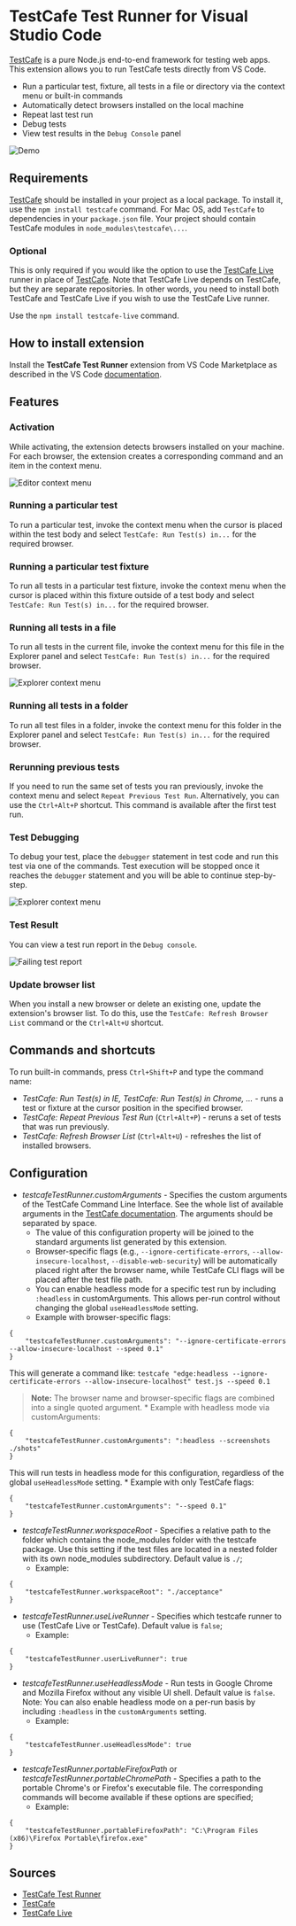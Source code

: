 # TestCafe Test Runner for Visual Studio Code

[TestCafe](https://testcafe.io/) is a pure Node.js end-to-end framework for testing web apps. This extension allows you to run TestCafe tests directly from VS Code.

* Run a particular test, fixture, all tests in a file or directory via the context menu or built-in commands
* Automatically detect browsers installed on the local machine
* Repeat last test run
* Debug tests
* View test results in the `Debug Console` panel

![Demo](./images/demo.gif)

## Requirements

[TestCafe](https://github.com/DevExpress/testcafe) should be installed in your project as a local package. To install it, use the `npm install testcafe` command.
For Mac OS, add `TestCafe` to dependencies in your `package.json` file. Your project should contain TestCafe modules in `node_modules\testcafe\...`.

### Optional
This is only required if you would like the option to use the [TestCafe Live](https://github.com/DevExpress/testcafe-live) runner in place of 
[TestCafe](https://github.com/DevExpress/testcafe). Note that TestCafe Live depends on TestCafe, but they are separate repositories. In other words, you need to install both TestCafe and TestCafe Live if you wish to use the TestCafe Live runner.

Use the `npm install testcafe-live` command.

## How to install extension

Install the **TestCafe Test Runner** extension from VS Code Marketplace as described in the VS Code [documentation](https://code.visualstudio.com/docs/editor/extension-marketplace).

## Features

### Activation

While activating, the extension detects browsers installed on your machine. For each browser, the extension creates a corresponding command and an item in the context menu.

![Editor context menu](./images/context-menu.png)

### Running a particular test

To run a particular test, invoke the context menu when the cursor is placed within the test body and select `TestCafe: Run Test(s) in...` for the required browser.

### Running a particular test fixture

To run all tests in a particular test fixture, invoke the context menu when the cursor is placed within this fixture outside of a test body and select `TestCafe: Run Test(s) in...` for the required browser.

### Running all tests in a file

To run all tests in the current file, invoke the context menu for this file in the Explorer panel and select `TestCafe: Run Test(s) in...` for the required browser.

![Explorer context menu](./images/explorer-menu.png)

### Running all tests in a folder

To run all test files in a folder, invoke the context menu for this folder in the Explorer panel and select `TestCafe: Run Test(s) in...` for the required browser.

### Rerunning previous tests

If you need to run the same set of tests you ran previously, invoke the context menu and select `Repeat Previous Test Run`. Alternatively, you can use the `Ctrl+Alt+P` shortcut.
This command is available after the first test run.

### Test Debugging

To debug your test, place the `debugger` statement in test code and run this test via one of the commands. Test execution will be stopped once it reaches the `debugger` statement and you will be able to continue step-by-step.

![Explorer context menu](./images/debugging.png)

### Test Result 

You can view a test run report in the `Debug console`.

![Failing test report](./images/test-report.png)


### Update browser list

When you install a new browser or delete an existing one, update the extension's browser list. To do this, use the `TestCafe: Refresh Browser List` command or the `Ctrl+Alt+U` shortcut.

## Commands and shortcuts

To run built-in commands, press `Ctrl+Shift+P` and type the command name:

* *TestCafe: Run Test(s) in IE, TestCafe: Run Test(s) in Chrome,  ...* - runs a test or fixture at the cursor position in the specified browser.
* *TestCafe: Repeat Previous Test Run* (`Ctrl+Alt+P`) - reruns a set of tests that was run previously.
* *TestCafe: Refresh Browser List* (`Ctrl+Alt+U`) - refreshes the list of installed browsers.

## Configuration

* *testcafeTestRunner.customArguments* - Specifies the custom arguments of the TestCafe Command Line Interface. See the whole list of available arguments in the [TestCafe documentation](https://testcafe.io/documentation/402639/reference/command-line-interface#options). The arguments should be separated by space.
    * The value of this configuration property will be joined to the standard arguments list generated by this extension.
    * Browser-specific flags (e.g., `--ignore-certificate-errors`, `--allow-insecure-localhost`, `--disable-web-security`) will be automatically placed right after the browser name, while TestCafe CLI flags will be placed after the test file path.
    * You can enable headless mode for a specific test run by including `:headless` in customArguments. This allows per-run control without changing the global `useHeadlessMode` setting.
    * Example with browser-specific flags:
```
{
    "testcafeTestRunner.customArguments": "--ignore-certificate-errors --allow-insecure-localhost --speed 0.1"
}
```
This will generate a command like: `testcafe "edge:headless --ignore-certificate-errors --allow-insecure-localhost" test.js --speed 0.1`
> **Note:** The browser name and browser-specific flags are combined into a single quoted argument.
    * Example with headless mode via customArguments:
```
{
    "testcafeTestRunner.customArguments": ":headless --screenshots ./shots"
}
```
This will run tests in headless mode for this configuration, regardless of the global `useHeadlessMode` setting.
    * Example with only TestCafe flags:
```
{
    "testcafeTestRunner.customArguments": "--speed 0.1"
}
```
* *testcafeTestRunner.workspaceRoot* - Specifies a relative path to the folder which contains the node_modules folder with the testcafe package. Use this setting if the test files are located in a nested folder with its own node_modules subdirectory. Default value is `./`;
    * Example:
```
{
    "testcafeTestRunner.workspaceRoot": "./acceptance"
}
```
* *testcafeTestRunner.useLiveRunner* - Specifies which testcafe runner to use (TestCafe Live or TestCafe). Default value is `false`;
    * Example:
```
{
    "testcafeTestRunner.userLiveRunner": true
}
```
* *testcafeTestRunner.useHeadlessMode* - Run tests in Google Chrome and Mozilla Firefox without any visible UI shell. Default value is `false`. Note: You can also enable headless mode on a per-run basis by including `:headless` in the `customArguments` setting.
    * Example:
```
{
    "testcafeTestRunner.useHeadlessMode": true
}
```

* *testcafeTestRunner.portableFirefoxPath* or *testcafeTestRunner.portableChromePath* - Specifies a path to the portable Chrome's or Firefox's executable file. The corresponding commands will become available if these options are specified;
    * Example:
```
{
    "testcafeTestRunner.portableFirefoxPath": "C:\Program Files (x86)\Firefox Portable\firefox.exe"
}
```

## Sources

* [TestCafe Test Runner](https://github.com/romanresh/vscode-testcafe)
* [TestCafe](https://github.com/DevExpress/testcafe)
* [TestCafe Live](https://github.com/DevExpress/testcafe-live)
